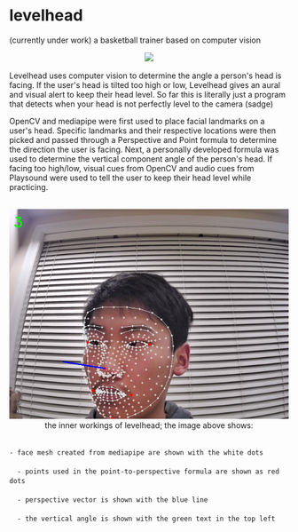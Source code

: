 # levelhead
(currently under work) a basketball trainer based on computer vision

<p align="center">
  <img src="https://user-images.githubusercontent.com/55860775/160269657-4cf698f7-dd32-4f7e-862e-1b90c30b7600.png"/>
</p>

Levelhead uses computer vision to determine the angle a person's head is facing. If the user's head is tilted too high or low, Levelhead gives an aural and visual alert to keep their head level. So far this is literally just a program that detects when your head is not perfectly level to the camera (sadge)

OpenCV and mediapipe were first used to place facial landmarks on a user's head. Specific landmarks and their respective locations were then picked and passed through a Perspective and Point formula to determine the direction the user is facing. Next, a personally developed formula was used to determine the vertical component angle of the person's head. If facing too high/low, visual cues from OpenCV and audio cues from Playsound were used to tell the user to keep their head level while practicing.

<p align="center">
  <br>
  <img src="Levelhead.png"/>
  <br>
  the inner workings of levelhead; the image above shows:
</p>

<p>
  <code><br>- face mesh created from mediapipe are shown with the white dots <br>
  - points used in the point-to-perspective formula are shown as red dots <br>
  - perspective vector is shown with the blue line <br>
  - the vertical angle is shown with the green text in the top left</code>
</p>
